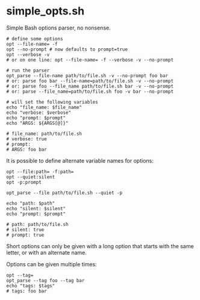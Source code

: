 # simple\_opts.sh

Simple Bash options parser, no nonsense.

```shell
# define some options
opt --file-name= -f
opt --no-prompt # now defaults to prompt=true
opt --verbose -v
# or on one line: opt --file-name= -f --verbose -v --no-prompt

# run the parser
opt_parse --file-name path/to/file.sh -v --no-prompt foo bar
# or: parse foo bar --file-name=path/to/file.sh -v --no-prompt
# or: parse foo --file_name path/to/file.sh bar -v --no-prompt
# or: parse --file_name=path/to/file.sh foo -v bar --no-prompt

# will set the following variables
echo "file_name: $file_name"
echo "verbose: $verbose"
echo "prompt: $prompt"
echo "ARGS: ${ARGS[@]}"

# file_name: path/to/file.sh
# verbose: true
# prompt:
# ARGS: foo bar
```

It is possible to define alternate variable names for options:

```shell
opt --file:path= -f:path=
opt --quiet:silent
opt -p:prompt

opt_parse --file path/to/file.sh --quiet -p

echo "path: $path"
echo "silent: $silent"
echo "prompt: $prompt"

# path: path/to/file.sh
# silent: true
# prompt: true
```

Short options can only be given with a long option that starts with the same letter, or with an alternate name.

Options can be given multiple times:

```shell
opt --tag=
opt_parse --tag foo --tag bar
echo "tags: $tags"
# tags: foo bar
```
